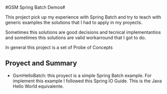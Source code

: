 #GSM Spring Batch Demos#

This project pick up my experience with Spring Batch and try to teach with generic examples the solutions that I had to apply in my proyects.

Sometimes this solutions are good decisions and tecnical implementantios and sometimes this solutions are valid workarround that I got to do.

In general this project is a set of Probe of Concepts

## Proyect and Summary ##

- GsmHelloBatch: this proyect is a simple Spring Batch example. For implement this example I followed this Spring IO Guide. This is the Java Hello World equivalente.
​


